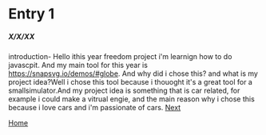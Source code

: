 # Entry 1
##### X/X/XX

introduction- Hello ithis year freedom project i'm learnign how to do javascpit. And my main tool for this year is https://snapsvg.io/demos/#globe. And why did i chose this? and what is my project idea?Well i chose this tool because i thouoght it's a great tool for a smallsimulator.And my project idea is something that is car related, for example i could make a vitrual engie, and the main reason why i chose this because i love cars and i'm passionate of cars.
[Next](entry02.md)

[Home](../README.md)